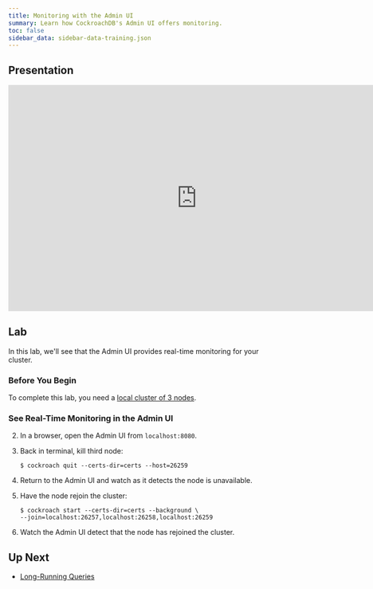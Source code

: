 ```yaml
---
title: Monitoring with the Admin UI
summary: Learn how CockroachDB's Admin UI offers monitoring.
toc: false
sidebar_data: sidebar-data-training.json
---
```


<div id="toc"></div>

## Presentation

<iframe src="https://docs.google.com/presentation/d/e/2PACX-1vSvyqEzezsXG4Xu4-skqrG2h7D-POnn3BKqp-jFjDaAEIy5ukW9XtPqFFaMvZZaMuHtXnX_ZdK4j_cm/embed?start=false&loop=false" frameborder="0" width="756" height="454" allowfullscreen="true" mozallowfullscreen="true" webkitallowfullscreen="true"></iframe>

## Lab

In this lab, we'll see that the Admin UI provides real-time monitoring for your cluster.

### Before You Begin

To complete this lab, you need a [local cluster of 3 nodes](3-node-local-secure-cluster.html).

### See Real-Time Monitoring in the Admin UI

2. In a browser, open the Admin UI from `localhost:8080`.

3. Back in terminal, kill third node:

    ~~~ shell
    $ cockroach quit --certs-dir=certs --host=26259
    ~~~

4. Return to the Admin UI and watch as it detects the node is unavailable.

5. Have the node rejoin the cluster:

    ~~~ shell
    $ cockroach start --certs-dir=certs --background \
    --join=localhost:26257,localhost:26258,localhost:26259
    ~~~

6. Watch the Admin UI detect that the node has rejoined the cluster.

## Up Next

- [Long-Running Queries](long-running-queries.html)
